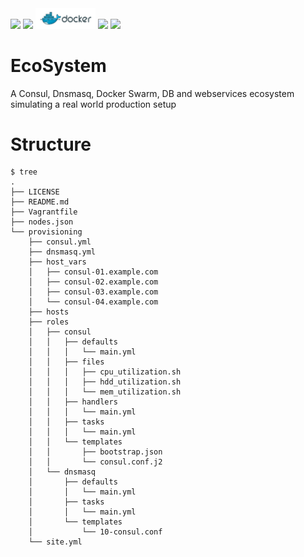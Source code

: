 <img src="http://demo.consul.io/ui/static/consul-logo.png" width="48">
<img src="http://www.thekelleys.org.uk/dnsmasq/images/icon.png" width="48">
<img src="https://github.com/docker/docker/blob/master/docs/static_files/docker-logo-compressed.png" width=96">
<img src="https://www.mongodb.com/assets/MongoDB_Brand_Resources/MongoDB-Logo-5c3a7405a85675366beb3a5ec4c032348c390b3f142f5e6dddf1d78e2df5cb5c.png" width="96">
<img src="https://www.nginx.com/wp-content/themes/nginx-theme/assets/img//logo.png" width="96">

# EcoSystem
A Consul, Dnsmasq, Docker Swarm, DB and webservices ecosystem simulating a real world production setup




# Structure


````
$ tree
.
├── LICENSE
├── README.md
├── Vagrantfile
├── nodes.json
└── provisioning
    ├── consul.yml
    ├── dnsmasq.yml
    ├── host_vars
    │   ├── consul-01.example.com
    │   ├── consul-02.example.com
    │   ├── consul-03.example.com
    │   └── consul-04.example.com
    ├── hosts
    ├── roles
    │   ├── consul
    │   │   ├── defaults
    │   │   │   └── main.yml
    │   │   ├── files
    │   │   │   ├── cpu_utilization.sh
    │   │   │   ├── hdd_utilization.sh
    │   │   │   └── mem_utilization.sh
    │   │   ├── handlers
    │   │   │   └── main.yml
    │   │   ├── tasks
    │   │   │   └── main.yml
    │   │   └── templates
    │   │       ├── bootstrap.json
    │   │       └── consul.conf.j2
    │   └── dnsmasq
    │       ├── defaults
    │       │   └── main.yml
    │       ├── tasks
    │       │   └── main.yml
    │       └── templates
    │           └── 10-consul.conf
    └── site.yml
    


